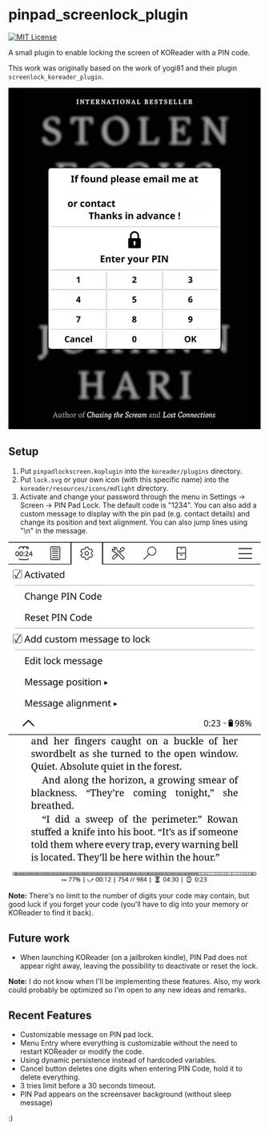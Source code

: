 # pinpad_screenlock_plugin

[![MIT License](https://img.shields.io/badge/License-MIT-orange.svg)](https://opensource.org/licenses/MIT)

A small plugin to enable locking the screen of KOReader with a PIN code.

This work was originally based on the work of yogi81 and their plugin `screenlock_koreader_plugin`.

![Lock Screen Preview](screenshots/lockscreen.png)

## Setup

1. Put `pinpadlockscreen.koplugin` into the `koreader/plugins` directory.
2. Put `lock.svg` or your own icon (with this specific name) into the `koreader/resources/icons/mdlight` directory.
3. Activate and change your password through the menu in Settings -> Screen -> PIN Pad Lock.
The default code is "1234". You can also add a custom message to display with the pin pad (e.g. contact details) and change its position and text alignment. You can also jump lines using "\n" in the message.

![Menu Entry Screenshot](screenshots/menu_entry.png)

**Note:** There's no limit to the number of digits your code may contain, but good luck if you forget your code (you'll have to dig into your memory or KOReader to find it back).

## Future work

* When launching KOReader (on a jailbroken kindle), PIN Pad does not appear right away, leaving the possibility to deactivate or reset the lock.

**Note:** I do not know when I'll be implementing these features. Also, my work could probably be optimized so I'm open to any new ideas and remarks.

## Recent Features

* Customizable message on PIN pad lock.
* Menu Entry where everything is customizable without the need to restart KOReader or modify the code.
* Using dynamic persistence instead of hardcoded variables.
* Cancel button deletes one digits when entering PIN Code, hold it to delete everything.
* 3 tries limit before a 30 seconds timeout.
* PIN Pad appears on the screensaver background (without sleep message)

:)
